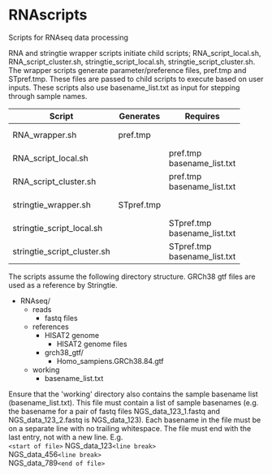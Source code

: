 # RNAscripts
Scripts for RNAseq data processing

RNA and stringtie wrapper scripts initiate child scripts; RNA_script_local.sh, RNA_script_cluster.sh, stringtie_script_local.sh, stringtie_script_cluster.sh. The wrapper scripts generate parameter/preference files, pref.tmp and STpref.tmp. These files are passed to child scripts to execute based on user inputs. These scripts also use basename_list.txt as input for stepping through sample names.

Script | Generates | Requires
--- | --- | ---
RNA_wrapper.sh | pref.tmp | <br/><br/>
RNA_script_local.sh |  | pref.tmp <br/> basename_list.txt
RNA_script_cluster.sh |  | pref.tmp <br/> basename_list.txt
stringtie_wrapper.sh | STpref.tmp | <br/><br/>
stringtie_script_local.sh |  | STpref.tmp <br/> basename_list.txt
stringtie_script_cluster.sh |  | STpref.tmp <br/> basename_list.txt

The scripts assume the following directory structure. GRCh38 gtf files are used as a reference by Stringtie.

* RNAseq/  
  * reads
    * fastq files
  * references
    * HISAT2 genome
      * HISAT2 genome files
    * grch38_gtf/
      * Homo_sampiens.GRCh38.84.gtf
  * working
    * basename_list.txt

Ensure that the 'working' directory also contains the sample basename list (basename_list.txt).
This file must contain a list of sample basenames (e.g. the basename for a pair of fastq files NGS_data_123_1.fastq and NGS_data_123_2.fastq is NGS_data_123).
Each basename in the file must be on a separate line with no trailing whitespace. The file must end with the last entry, not with a new line. E.g. <br/>
`<start of file>` NGS_data_123`<line break>`<br/>
NGS_data_456`<line break>`<br/>
NGS_data_789`<end of file>`
